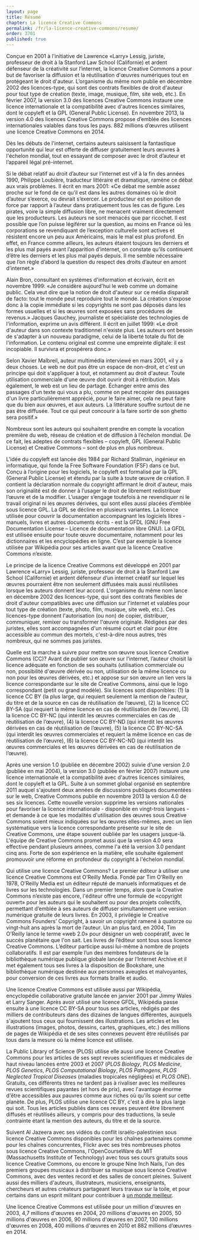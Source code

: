 ```yaml
---
layout: page
title: Résumé
chapter: La licence Creative Commons
permalink: /fr/la-licence-creative-commons/resume/
order: 3701
published: true
---
```

<p>Conçue en 2001 à l'initiative de Lawrence «Larry» Lessig, juriste, professeur de droit à la Stanford Law School (Californie) et ardent défenseur de la créativité sur l’internet, la licence Creative Commons a pour but de favoriser la diffusion et la réutilisation d'œuvres numériques tout en protégeant le droit d'auteur. L’organisme du même nom publie en décembre 2002 des licences-type, qui sont des contrats flexibles de droit d'auteur pour tout type de création (texte, image, musique, film, site web, etc.). En février 2007, la version 3.0 des licences Creative Commons instaure une licence internationale et la compatibilité avec d'autres licences similaires, dont le copyleft et la GPL (General Public License). En novembre 2013, la version 4.0 des licences Creative Commons propose d’emblée des licences internationales valables dans tous les pays. 882 millions d’œuvres utilisent une licence Creative Commons en 2014.</p>

<p>Dès les débuts de l'internet, certains auteurs saisissent la fantastique opportunité qui leur est offerte de diffuser gratuitement leurs œuvres à l'échelon mondial, tout en essayant de composer avec le droit d’auteur et l’appareil légal pré-internet.</p>

<p>Si le débat relatif au droit d’auteur sur l’internet est vif à la fin des années 1990, Philippe Loubière, traducteur littéraire et dramatique, ramène ce débat aux vrais problèmes. Il écrit en mars 2001: «Ce débat me semble assez proche sur le fond de ce qu’il est dans les autres domaines où le droit d’auteur s’exerce, ou devrait s’exercer. Le producteur est en position de force par rapport à l’auteur dans pratiquement tous les cas de figure. Les pirates, voire la simple diffusion libre, ne menacent vraiment directement que les producteurs. Les auteurs ne sont menacés que par ricochet. Il est possible que l’on puisse légiférer sur la question, au moins en France où les corporations se revendiquant de l’exception culturelle sont actives et résistent encore un peu aux Américains, mais le mal est plus profond. En effet, en France comme ailleurs, les auteurs étaient toujours les derniers et les plus mal payés avant l’apparition d’internet, on constate qu’ils continuent d’être les derniers et les plus mal payés depuis. Il me semble nécessaire que l’on règle d’abord la question du respect des droits d’auteur en amont d’internet.»</p>

<p>Alain Bron, consultant en systèmes d'information et écrivain, écrit en novembre 1999: «Je considère aujourd'hui le web comme un domaine public. Cela veut dire que la notion de droit d'auteur sur ce média disparaît de facto: tout le monde peut reproduire tout le monde. La création s'expose donc à la copie immédiate si les copyrights ne sont pas déposés dans les formes usuelles et si les œuvres sont exposées sans procédures de revenus.» Jacques Gauchey, journaliste et spécialiste des technologies de l'information, exprime un avis différent. Il écrit en juillet 1999: «Le droit d'auteur dans son contexte traditionnel n'existe plus. Les auteurs ont besoin de s'adapter à un nouveau paradigme, celui de la liberté totale du flot de l'information. Le contenu original est comme une empreinte digitale: il est incopiable. Il survivra et prospérera donc.»</p>

<p>Selon Xavier Malbreil, auteur multimédia interviewé en mars 2001, «il y a deux choses. Le web ne doit pas être un espace de non-droit, et c'est un principe qui doit s'appliquer à tout, et notamment au droit d'auteur. Toute utilisation commerciale d'une œuvre doit ouvrir droit à rétribution. Mais également, le web est un lieu de partage. Échanger entre amis des passages d'un texte qui vous a plu, comme on peut recopier des passages d'un livre particulièrement apprécié, pour le faire aimer, cela ne peut faire que du bien aux œuvres, et aux auteurs. La littérature souffre surtout de ne pas être diffusée. Tout ce qui peut concourir à la faire sortir de son ghetto sera positif.»</p>

<p>Nombreux sont les auteurs qui souhaitent prendre en compte la vocation première du web, réseau de création et de diffusion à l’échelon mondial. De ce fait, les adeptes de contrats flexibles – copyleft, GPL (General Public License) et Creative Commons – sont de plus en plus nombreux.</p>

<p>L'idée du copyleft est lancée dès 1984 par Richard Stallman, ingénieur en informatique, qui fonde la Free Software Foundation (FSF) dans ce but. Conçu à l’origine pour les logiciels, le copyleft est formalisé par la GPL (General Public License) et étendu par la suite à toute œuvre de création. Il contient la déclaration normale du copyright affirmant le droit d'auteur, mais son originalité est de donner à l’usager le droit de librement redistribuer l’œuvre et de la modifier. L’usager s’engage toutefois à ne revendiquer ni le travail original ni les œuvres dérivées, qui sont elles aussi placées d’emblée sous licence GPL. La GPL se décline en plusieurs variantes. La licence utilisée pour couvrir la documentation accompagnant les logiciels libres - manuels, livres et autres documents écrits - est la GFDL (GNU Free Documentation License – Licence de documentation libre GNU). La GFDL est utilisée ensuite pour toute œuvre documentaire, notamment pour les dictionnaires et les encyclopédies en ligne. C’est par exemple la licence utilisée par Wikipédia pour ses articles avant que la licence Creative Commons n’existe.</p>

<p>Le principe de la licence Creative Commons est développé en 2001 par Lawrence «Larry» Lessig, juriste, professeur de droit à la Stanford Law School (Californie) et ardent défenseur d’un internet créatif sur lequel les œuvres pourraient être non seulement diffusées mais aussi réutilisées lorsque les auteurs donnent leur accord. L'organisme du même nom lance en décembre 2002 des licences-type, qui sont des contrats flexibles de droit d'auteur compatibles avec une diffusion sur l'internet et valables pour tout type de création (texte, photo, film, musique, site web, etc.). Ces licences-type donnent l'autorisation (ou non) de copier, distribuer, communiquer, remixer ou transformer l'œuvre originale. Rédigées par des juristes, elles sont accompagnées d'un résumé court et clair pour être accessible au commun des mortels, c'est-à-dire nous autres, très nombreux, qui ne sommes pas juristes.</p>

<p>Quelle est la marche à suivre pour mettre son œuvre sous licence Creative Commons (CC)? Avant de publier son œuvre sur l’internet, l’auteur choisit la licence adéquate en fonction de ses souhaits (utilisation commerciale ou non, possibilité d'œuvre dérivée ou non, utilisation de la même licence ou non pour les œuvres dérivées, etc.) et appose sur son œuvre un lien vers la licence correspondante sur le site de Creative Commons, ainsi que le logo correspondant (petit ou grand modèle). Six licences sont disponibles: (1) la licence CC BY (la plus large, qui requiert seulement la mention de l'auteur, du titre et de la source en cas de réutilisation de l’œuvre), (2) la licence CC BY-SA (qui requiert la même licence en cas de réutilisation de l’œuvre), (3) la licence CC BY-NC (qui interdit les œuvres commerciales en cas de réutilisation de l’œuvre), (4) la licence CC BY-ND (qui interdit les œuvres dérivées en cas de réutilisation de l’œuvre), (5) la licence CC BY-NC-SA (qui interdit les œuvres commerciales et requiert la même licence en cas de réutilisation de l’œuvre), (6) la licence CC BY-NC-ND (qui interdit les œuvres commerciales et les œuvres dérivées en cas de réutilisation de l’œuvre).</p>

<p>Après une version 1.0 (publiée en décembre 2002) suivie d'une version 2.0 (publiée en mai 2004), la version 3.0 (publiée en février 2007) instaure une licence internationale et la compatibilité avec d'autres licences similaires, dont le copyleft et la GPL. Suite à un sommet global organisé en septembre 2011 auquel s'ajoutent deux années de discussions publiques documentées sur le web, Creative Commons publie en novembre 2013 la version 4.0 de ses six licences. Cette nouvelle version supprime les versions nationales pour favoriser la licence internationale - disponible en vingt-trois langues - et demande à ce que les modalités d'utilisation des œuvres sous Creative Commons soient mieux indiquées sur les œuvres elles-mêmes, avec un lien systématique vers la licence correspondante présente sur le site de Creative Commons, une étape souvent oubliée par les usagers jusque-là. L'équipe de Creative Commons promet aussi que la version 4.0 sera effective pendant plusieurs années, comme l'a été la version 3.0 pendant cinq ans. Forte de son expérience en la matière, elle souhaite également promouvoir une réforme en profondeur du copyright à l'échelon mondial.</p>

<p>Qui utilise une licence Creative Commons? Le premier éditeur à utiliser une licence Creative Commons est O’Reilly Media. Fondé par Tim O’Reilly en 1978, O’Reilly Media est un éditeur réputé de manuels informatiques et de livres sur les technologies. Dans un premier temps, alors que la Creative Commons n’existe pas encore, l'éditeur offre une formule de «copyright ouvert» pour les auteurs qui le souhaitent ou pour des projets collectifs, permettant d’emblée à ses auteurs de diffuser simultanément une version numérique gratuite de leurs livres. En 2003, il privilégie le Creative Commons Founders’ Copyright, à savoir un copyright ramené à quatorze ou vingt-huit ans après la mort de l’auteur. Un an plus tard, en 2004, Tim O'Reilly lance le terme «web 2.0» pour désigner un web coopératif, avec le succès planétaire que l'on sait. Les livres de l’éditeur sont tous sous licence Creative Commons. L’éditeur participe aussi lui-même à nombre de projets collaboratifs. Il est par exemple l’un des membres fondateurs de la bibliothèque numérique publique globale lancée par l’Internet Archive et il met également tous ses livres à la disposition de Bookshare, une bibliothèque numérique destinée aux personnes aveugles et malvoyantes, pour conversion de ces livres aux formats braille et audio.</p>

<p>Une licence Creative Commons est utilisée aussi par Wikipédia, encyclopédie collaborative gratuite lancée en janvier 2001 par Jimmy Wales et Larry Sanger. Après avoir utilisé une licence GFDL, Wikipédia passe ensuite à une licence CC BY-SA pour tous ses articles, rédigés par des milliers de contributeurs dans des dizaines de langues différentes, auxquels s'ajoutent tous ceux qui fournissent des illustrations. Les articles et les illustrations (images, photos, dessins, cartes, graphiques, etc.) des millions de pages de Wikipédia et de ses sites connexes peuvent être réutilisés par tous dans la mesure où la même licence est utilisée.</p>

<p>La Public Library of Science (PLOS) utilise elle aussi une licence Creative Commons pour les articles de ses sept revues scientifiques et médicales de haut niveau lancées entre 2003 et 2007 (<em>PLOS Biology</em>, <em>PLOS Medicine</em>, <em>PLOS Genetics</em>, <em>PLOS Computational Biology</em>, <em>PLOS Pathogens</em>, <em>PLOS Neglected Tropical Diseases</em> (maladies tropicales négligées) et <em>PLOS ONE</em>). Gratuits, ces différents titres ne tardent pas à rivaliser avec les meilleures revues scientifiques payantes (et hors de prix), avec l'avantage énorme d'être accessibles aux pauvres comme aux riches où qu'ils soient sur cette planète. De plus, PLOS utilise une licence CC BY, c'est à dire la plus large qui soit. Tous les articles publiés dans ces revues peuvent être librement diffusés et réutilisés ailleurs, y compris pour des traductions, la seule contrainte étant la mention des auteurs, du titre et de la source.</p>

<p>Suivent Al Jazeera avec ses vidéos du conflit israélo-palestinien sous licence Creative Commons disponibles pour les chaînes partenaires comme pour les chaînes concurrentes, Flickr avec ses très nombreuses photos sous licence Creative Commons, l'OpenCourseWare du MIT (Massachusetts Institute of Technology) avec tous ses cours gratuits sous licence Creative Commons, ou encore le groupe Nine Inch Nails, l'un des premiers groupes musicaux à distribuer sa musique sous licence Creative Commons, avec des ventes record et des salles de concert pleines. Suivent aussi des milliers d'auteurs, illustrateurs, musiciens, enseignants, chercheurs et autres créateurs partageant leurs travaux sur la toile, et pour certains dans un esprit militant pour contribuer à <a href="http://teamopen.cc/">un monde meilleur</a>.</p>

<p>Une licence Creative Commons est utilisée pour un million d'œuvres en 2003, 4,7 millions d'œuvres en 2004, 20 millions d'œuvres en 2005, 50 millions d'œuvres en 2006, 90 millions d'œuvres en 2007, 130 millions d'œuvres en 2008, 400 millions d'œuvres en 2010 et 882 millions d’œuvres en 2014.</p>